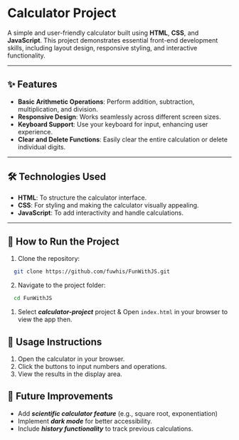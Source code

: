 # Calculator Project

A simple and user-friendly calculator built using **HTML**, **CSS**, and **JavaScript**. This project demonstrates essential front-end development skills, including layout design, responsive styling, and interactive functionality.

---

## ✨ Features

- **Basic Arithmetic Operations**: Perform addition, subtraction, multiplication, and division.
- **Responsive Design**: Works seamlessly across different screen sizes.
- **Keyboard Support**: Use your keyboard for input, enhancing user experience.
- **Clear and Delete Functions**: Easily clear the entire calculation or delete individual digits.

---

## 🛠️ Technologies Used

- **HTML**: To structure the calculator interface.
- **CSS**: For styling and making the calculator visually appealing.
- **JavaScript**: To add interactivity and handle calculations.

---

## 🚀 How to Run the Project

1. Clone the repository:

```bash
  git clone https://github.com/fuwhis/FunWithJS.git
```

2. Navigate to the project folder:

```bash
  cd FunWithJS
```

1. Select **_calculator-project_** project & Open `index.html` in your browser to view the app then.

## 📜 Usage Instructions

1. Open the calculator in your browser.
2. Click the buttons to input numbers and operations.
3. View the results in the display area.

## 🌟 Future Improvements
- Add **_scientific calculator feature_** (e.g., square root, exponentiation)
- Implement **_dark mode_** for better accessibility.
- Include **_history functionality_** to track previous calculations.
